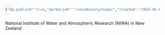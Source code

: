 ```yaml
---
{"dg-publish":true,"permalink":"/vocabulary/niwa/","created":"2025-01-02T09:04:12.850-06:00"}
---
```


National Institute of Water and Atmospheric Research (NIWA) in New Zealand